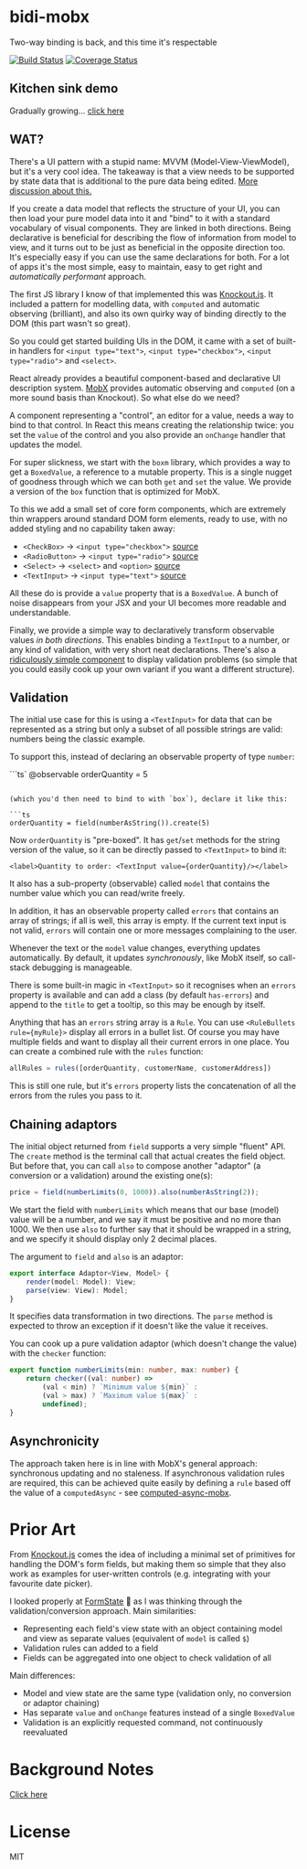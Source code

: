 # bidi-mobx
Two-way binding is back, and this time it's respectable

[![Build Status](https://travis-ci.org/danielearwicker/bidi-mobx.svg?branch=master)](https://travis-ci.org/danielearwicker/bidi-mobx)
[![Coverage Status](https://coveralls.io/repos/danielearwicker/bidi-mobx/badge.svg?branch=master&service=github)](https://coveralls.io/github/danielearwicker/bidi-mobx?branch=master)

## Kitchen sink demo
Gradually growing... [click here](https://danielearwicker.github.io/bidi-mobx/)

## WAT?
There's a UI pattern with a stupid name: MVVM (Model-View-ViewModel), but it's a very cool idea. The takeaway is that a view needs to be supported by state data that is additional to the pure data being edited. [More discussion about this.](https://github.com/danielearwicker/bidi-mobx/blob/master/notes.md)

If you create a data model that reflects the structure of your UI, you can then load your pure model data into it and "bind" to it with a standard vocabulary of visual components. They are linked in both directions. Being declarative is beneficial for describing the flow of information from model to view, and it turns out to be just as beneficial in the opposite direction too. It's especially easy if you can use the same declarations for both. For a lot of apps it's the most simple, easy to maintain, easy to get right and *automatically performant* approach.

The first JS library I know of that implemented this was [Knockout.js](http://knockoutjs.com). It included a pattern for modelling data, with `computed` and automatic observing (brilliant), and also its own quirky way of binding directly to the DOM (this part wasn't so great).

So you could get started building UIs in the DOM, it came with a set of built-in handlers for `<input type="text">`, `<input type="checkbox">`, `<input type="radio">` and `<select>`.

React already provides a beautiful component-based and declarative UI description system. [MobX](https://mobx.js.org/) provides automatic observing and `computed` (on a more sound basis than Knockout). So what else do we need?

A component representing a "control", an editor for a value, needs a way to bind to that control. In React this means creating the relationship twice: you set the `value` of the control and you also provide an `onChange` handler that updates the model.

For super slickness, we start with the `boxm` library, which provides a way to get a `BoxedValue`, a reference to a mutable property. This is a single nugget of goodness through which we can both `get` and `set` the value. We provide a version of the `box` function that is optimized for MobX.

To this we add a small set of core form components, which are extremely thin wrappers around standard DOM form elements, ready to use, with no added styling and no capability taken away:

* `<CheckBox>` -> `<input type="checkbox">` [source](src/components/CheckBox.tsx)
* `<RadioButton>` -> `<input type="radio">` [source](src/components/RadioButton.tsx)
* `<Select>` -> `<select>` and `<option>` [source](src/components/Select.tsx)
* `<TextInput>` -> `<input type="text">` [source](src/components/TextInput.tsx)

All these do is provide a `value` property that is a `BoxedValue`. A bunch of noise disappears from your JSX and your UI becomes more readable and understandable.

Finally, we provide a simple way to declaratively transform observable values *in both directions*. This enables binding a `TextInput` to a number, or any kind of validation, with very short neat declarations. There's also a [ridiculously simple component](src/components/RuleBullets.tsx) to display validation problems (so simple that you could easily cook up your own variant if you want a different structure).

## Validation
The initial use case for this is using a `<TextInput>` for data that can be represented as a string but only a subset of all possible strings are valid: numbers being the classic example.

To support this, instead of declaring an observable property of type `number`:

```ts`
@observable orderQuantity = 5
```

(which you'd then need to bind to with `box`), declare it like this:

```ts
orderQuantity = field(numberAsString()).create(5)
```

Now `orderQuantity` is "pre-boxed". It has `get`/`set` methods for the string version of the value, so it can be directly passed to `<TextInput>` to bind it:

```tsx
<label>Quantity to order: <TextInput value={orderQuantity}/></label>
```

It also has a sub-property (observable) called `model` that contains the number value which you can read/write freely.

In addition, it has an observable property called `errors` that contains an array of strings; if all is well, this array is empty. If the current text input is not valid, `errors` will contain one or more messages complaining to the user.

Whenever the text or the `model` value changes, everything updates automatically. By default, it updates *synchronously*, like MobX itself, so call-stack debugging is manageable.

There is some built-in magic in `<TextInput>` so it recognises when an `errors` property is available and can add a class (by default `has-errors`) and append to the `title` to get a tooltip, so this may be enough by itself.

Anything that has an `errors` string array is a `Rule`. You can use `<RuleBullets rule={myRule}>` display all errors in a bullet list. Of course you may have multiple fields and want to display all their current errors in one place. You can create a combined rule with the `rules` function:

```ts
allRules = rules([orderQuantity, customerName, customerAddress])
```

This is still one rule, but it's `errors` property lists the concatenation of all the errors from the rules you pass to it.

## Chaining adaptors
The initial object returned from `field` supports a very simple "fluent" API. The `create` method is the terminal call that actual creates the field object. But before that, you can call `also` to compose another "adaptor" (a conversion or a validation) around the existing one(s):

```ts
price = field(numberLimits(0, 1000)).also(numberAsString(2));
```

We start the field with `numberLimits` which means that our base (model) value will be a number, and we say it must be positive and no more than 1000. We then use `also` to further say that it should be wrapped in a string, and we specify it should display only 2 decimal places.

The argument to `field` and `also` is an adaptor:

```ts
export interface Adaptor<View, Model> {
    render(model: Model): View;
    parse(view: View): Model;
}
```

It specifies data transformation in two directions. The `parse` method is expected to throw an exception if it doesn't like the value it receives.

You can cook up a pure validation adaptor (which doesn't change the value) with the `checker` function:

```ts
export function numberLimits(min: number, max: number) {
    return checker((val: number) => 
        (val < min) ? `Minimum value ${min}` :
        (val > max) ? `Maximum value ${max}` :
        undefined);
}
```

## Asynchronicity
The approach taken here is in line with MobX's general approach: synchronous updating and no staleness. If asynchronous validation rules are required, this can be achieved quite easily by defining a `rule` based off the value of a `computedAsync` - see [computed-async-mobx](https://github.com/danielearwicker/computed-async-mobx).

# Prior Art
From [Knockout.js](http://knockoutjs.com) comes the idea of including a minimal set of primitives for handling the DOM's form fields, but making them so simple that they also work as examples for user-written controls (e.g. integrating with your favourite date picker).

I looked properly at [FormState](https://formstate.github.io) :rose: as I was thinking through the validation/conversion approach. Main similarities:

* Representing each field's view state with an object containing model and view as separate values (equivalent of `model` is called `$`)
* Validation rules can added to a field
* Fields can be aggregated into one object to check validation of all

Main differences:
* Model and view state are the same type (validation only, no conversion or adaptor chaining)
* Has separate `value` and `onChange` features instead of a single `BoxedValue`
* Validation is an explicitly requested command, not continuously reevaluated

# Background Notes
[Click here](https://github.com/danielearwicker/bidi-mobx/blob/master/notes.md)

# License 
MIT
